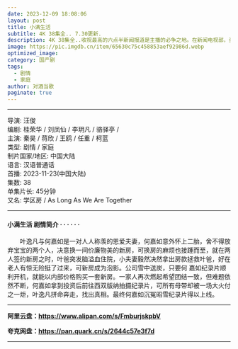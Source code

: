 ```yaml
---
date: 2023-12-09 18:08:06
layout: post
title: 小满生活
subtitle: 4K 38集全.. 7.30更新.
description: 4K 38集全..收视最高的六点半新闻报道是主播的必争之地。在新闻电视部，资深主播文慧心（佘诗曼饰）和梁景仁（马国明饰）分成两派、平分秋色，前者一番兴风作浪，终攀上管理层之位...
image: https://pic.imgdb.cn/item/65630c75c458853aef92986d.webp
optimized_image: 
category: 国产剧
tags:
  - 剧情
  - 家庭
author: 对酒当歌
paginate: true
---
```


---

导演: 汪俊  
编剧: 桂荣华 / 刘凤仙 / 李玥凡 / 骆驿亭 /  
主演: 秦昊 / 蒋欣 / 王鸥 / 任重 / 柯蓝  
类型: 剧情 / 家庭  
制片国家/地区: 中国大陆  
语言: 汉语普通话  
首播: 2023-11-23(中国大陆)  
集数: 38  
单集片长: 45分钟  
又名: 学区房 / As Long As We Are Together  

---

#### 小满生活 剧情简介 · · · · · ·

　　叶逸凡与何嘉如是一对人人称羡的恩爱夫妻，何嘉如意外怀上二胎，舍不得放弃宝宝的两个人，决意换一间价廉物美的新房，可换房的麻烦也接踵而至，就在两人签约新房之时，叶爸突发脑溢血住院，小夫妻毅然决然拿出房款拯救叶爸，好在老人有惊无险挺了过来，可新房成为泡影。公司雪中送炭，只要何 嘉如纪录片顺利开机，就能以内部价格购买一套新房。一家人再次燃起希望团结一致，但难题依然不断，何嘉如拿到投资后前往西双版纳拍摄纪录片，可所有母带却被一场大火付之一炬，叶逸凡拼命奔走，找出真相。最终何嘉如沉冤昭雪纪录片得以上线。

---

**阿里云盘：<https://www.alipan.com/s/FmburjskpbV>**

**夸克网盘：<https://pan.quark.cn/s/2644c57e3f7d>**

---
